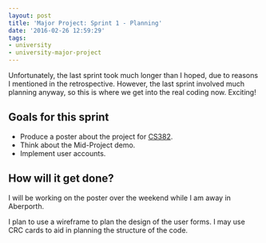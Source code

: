 ```yaml
---
layout: post
title: 'Major Project: Sprint 1 - Planning'
date: '2016-02-26 12:59:29'
tags:
- university
- university-major-project
---
```


Unfortunately, the last sprint took much longer than I hoped, due to reasons I mentioned in the retrospective. However, the last sprint involved much planning anyway, so this is where we get into the real coding now. Exciting!

## Goals for this sprint
* Produce a poster about the project for [CS382](http://www.aber.ac.uk/en/modules/deptcurrent/?m=CS38220).
* Think about the Mid-Project demo.
* Implement user accounts.

## How will it get done?
I will be working on the poster over the weekend while I am away in Aberporth.

I plan to use a wireframe to plan the design of the user forms. I may use CRC cards to aid in planning the structure of the code.